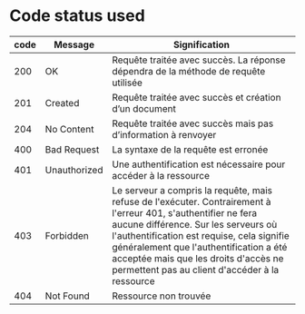 # Code status used

|code| Message | Signification |
|---|---|---|
|200|OK|Requête traitée avec succès. La réponse dépendra de la méthode de requête utilisée|
|201|Created|Requête traitée avec succès et création d’un document|
|204|No Content|Requête traitée avec succès mais pas d’information à renvoyer |
|400|Bad Request|La syntaxe de la requête est erronée |
|401|Unauthorized|Une authentification est nécessaire pour accéder à la ressource |
|403|Forbidden|Le serveur a compris la requête, mais refuse de l'exécuter. Contrairement à l'erreur 401, s'authentifier ne fera aucune différence. Sur les serveurs où l'authentification est requise, cela signifie généralement que l'authentification a été acceptée mais que les droits d'accès ne permettent pas au client d'accéder à la ressource |
|404|Not Found|Ressource non trouvée |